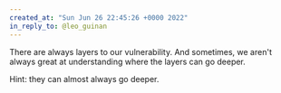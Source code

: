 ```yaml
---
created_at: "Sun Jun 26 22:45:26 +0000 2022"
in_reply_to: @leo_guinan
---
```


There are always layers to our vulnerability. And sometimes, we aren't always great at understanding where the layers can go deeper.

Hint: they can almost always go deeper.